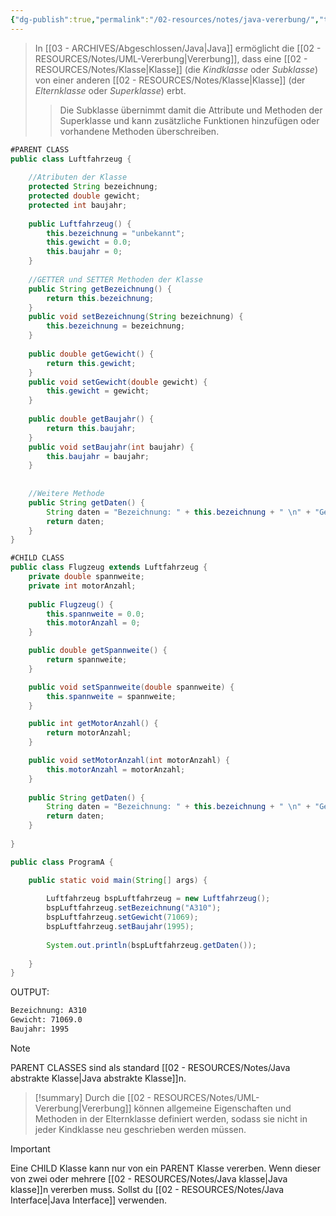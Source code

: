 ```yaml
---
{"dg-publish":true,"permalink":"/02-resources/notes/java-vererbung/","tags":["code/OOP/vererbung"],"updated":"2024-11-08T09:44:00.598+01:00"}
---
```


>In [[03 - ARCHIVES/Abgeschlossen/Java\|Java]] ermöglicht die [[02 - RESOURCES/Notes/UML-Vererbung\|Vererbung]], dass eine [[02 - RESOURCES/Notes/Klasse\|Klasse]] (die _Kindklasse_ oder _Subklasse_) von einer anderen [[02 - RESOURCES/Notes/Klasse\|Klasse]] (der _Elternklasse_ oder _Superklasse_) erbt. 
>>Die Subklasse übernimmt damit die Attribute und Methoden der Superklasse und kann zusätzliche Funktionen hinzufügen oder vorhandene Methoden überschreiben.
```Java
#PARENT CLASS
public class Luftfahrzeug {
	
	//Atributen der Klasse
	protected String bezeichnung;
	protected double gewicht;
	protected int baujahr;
	
	public Luftfahrzeug() {
		this.bezeichnung = "unbekannt";
		this.gewicht = 0.0;
		this.baujahr = 0;
	}
	
	//GETTER und SETTER Methoden der Klasse
	public String getBezeichnung() {
		return this.bezeichnung;
	}
	public void setBezeichnung(String bezeichnung) {
		this.bezeichnung = bezeichnung;
	}
	
	public double getGewicht() {
		return this.gewicht;
	}
	public void setGewicht(double gewicht) {
		this.gewicht = gewicht;
	}
	
	public double getBaujahr() {
		return this.baujahr;
	}
	public void setBaujahr(int baujahr) {
		this.baujahr = baujahr;
	}
	
	
	//Weitere Methode
	public String getDaten() {
		String daten = "Bezeichnung: " + this.bezeichnung + " \n" + "Gewicht: " + this.gewicht + "\n" + "Baujahr: " + this.baujahr + " \n";
		return daten;
	}
}
```
```Java
#CHILD CLASS
public class Flugzeug extends Luftfahrzeug {
	private double spannweite;
	private int motorAnzahl;
	
	public Flugzeug() {
		this.spannweite = 0.0;
		this.motorAnzahl = 0;
	}

	public double getSpannweite() {
		return spannweite;
	}

	public void setSpannweite(double spannweite) {
		this.spannweite = spannweite;
	}

	public int getMotorAnzahl() {
		return motorAnzahl;
	}

	public void setMotorAnzahl(int motorAnzahl) {
		this.motorAnzahl = motorAnzahl;
	}
	
	public String getDaten() {
		String daten = "Bezeichnung: " + this.bezeichnung + " \n" + "Gewicht: " + this.gewicht + "\n" + "Baujahr: " + this.baujahr + " \n" + "Spannweite: " + this.spannweite + "\n" + "MotorAnzahl: " + this.motorAnzahl + "\n";
		return daten;
	}
	
}
```
```Java
public class ProgramA {

	public static void main(String[] args) {
		
		Luftfahrzeug bspLuftfahrzeug = new Luftfahrzeug();
		bspLuftfahrzeug.setBezeichnung("A310");
		bspLuftfahrzeug.setGewicht(71069);
		bspLuftfahrzeug.setBaujahr(1995);
		
		System.out.println(bspLuftfahrzeug.getDaten());
		
	}
}
```
OUTPUT:
```bash
Bezeichnung: A310 
Gewicht: 71069.0
Baujahr: 1995 
```

>[!note] 
>PARENT CLASSES sind als standard [[02 - RESOURCES/Notes/Java abstrakte Klasse\|Java abstrakte Klasse]]n.

>[!summary] 
>Durch die [[02 - RESOURCES/Notes/UML-Vererbung\|Vererbung]] können allgemeine Eigenschaften und Methoden in der Elternklasse definiert werden, sodass sie nicht in jeder Kindklasse neu geschrieben werden müssen.
>

>[!important] 
>Eine CHILD Klasse kann nur von ein PARENT Klasse vererben. Wenn dieser von zwei oder mehrere [[02 - RESOURCES/Notes/Java klasse\|Java klasse]]n vererben muss. Sollst du [[02 - RESOURCES/Notes/Java Interface\|Java Interface]] verwenden.
